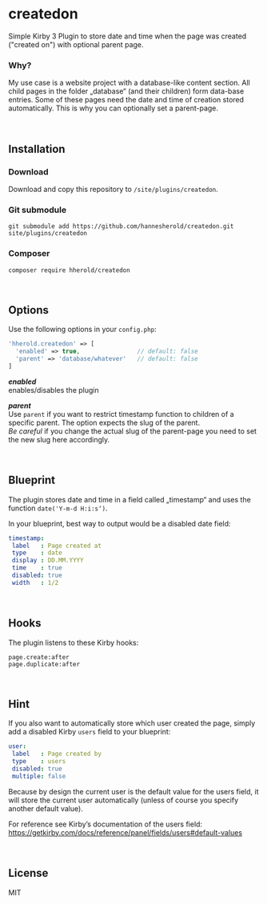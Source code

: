 # createdon

Simple Kirby 3 Plugin to store date and time when the page was created ("created on") with optional parent page.

### Why?

My use case is a website project with a database-like content section. All child pages in the folder „database“ (and their children) form data-base entries. Some of these pages need the date and time of creation stored automatically. This is why you can optionally set a parent-page.

<br>

## Installation

### Download

Download and copy this repository to `/site/plugins/createdon`.

### Git submodule

```
git submodule add https://github.com/hannesherold/createdon.git site/plugins/createdon
```

### Composer

```
composer require hherold/createdon
```

<br>

## Options

Use the following options in your `config.php`:


```php
'hherold.createdon' => [
  'enabled' => true,                // default: false
  'parent' => 'database/whatever'   // default: false
]
```

___enabled___
<br>
enables/disables the plugin

___parent___
<br>
Use `parent` if you want to restrict timestamp function to children of a specific parent. The option expects the slug of the parent.
<br>
*Be careful* if you change the actual slug of the parent-page you need to set the new slug here accordingly.

<br>

## Blueprint

The plugin stores date and time in a field called „timestamp“ and uses the function `date('Y-m-d H:i:s‘)`.

In your blueprint, best way to output would be a disabled date field:


```yaml
timestamp:
 label   : Page created at
 type    : date
 display : DD.MM.YYYY
 time    : true
 disabled: true
 width   : 1/2
```

<br>

## Hooks

The plugin listens to these Kirby hooks:

`page.create:after`
<br>
`page.duplicate:after`

<br>

## Hint

If you also want to automatically store which user created the page, simply add a disabled Kirby `users` field to your blueprint:

```yaml
user:
 label   : Page created by
 type    : users
 disabled: true
 multiple: false
```

Because by design the current user is the default value for the users field, it will store the current user automatically (unless of course you specify another default value).

For reference see Kirby’s documentation of the users field:
https://getkirby.com/docs/reference/panel/fields/users#default-values

<br>

## License

MIT